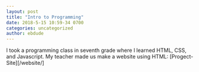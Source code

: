 ```yaml
---
layout: post
title: "Intro to Programming"
date: 2018-5-15 10:59-34 0700
categories: uncategorized
author: ebdude
---
```


I took a programming class in seventh grade where I learned HTML, CSS, and Javascript. My teacher made us make a website using HTML: 
[Progect-Site][/website/]
